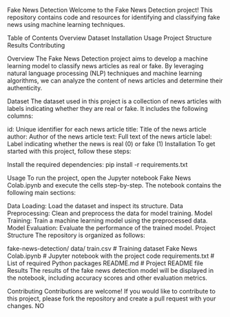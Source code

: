 Fake News Detection
Welcome to the Fake News Detection project! This repository contains code and resources for identifying and classifying fake news using machine learning techniques.

Table of Contents
Overview
Dataset
Installation
Usage
Project Structure
Results
Contributing

Overview
The Fake News Detection project aims to develop a machine learning model to classify news articles as real or fake. By leveraging natural language processing (NLP) techniques and machine learning algorithms, we can analyze the content of news articles and determine their authenticity.

Dataset
The dataset used in this project is a collection of news articles with labels indicating whether they are real or fake. It includes the following columns:

id: Unique identifier for each news article
title: Title of the news article
author: Author of the news article
text: Full text of the news article
label: Label indicating whether the news is real (0) or fake (1)
Installation
To get started with this project, follow these steps:


Install the required dependencies:
pip install -r requirements.txt

Usage
To run the project, open the Jupyter notebook Fake News Colab.ipynb and execute the cells step-by-step. The notebook contains the following main sections:

Data Loading: Load the dataset and inspect its structure.
Data Preprocessing: Clean and preprocess the data for model training.
Model Training: Train a machine learning model using the preprocessed data.
Model Evaluation: Evaluate the performance of the trained model.
Project Structure
The repository is organized as follows:


fake-news-detection/
data/
train.csv          # Training dataset
Fake News Colab.ipynb  # Jupyter notebook with the project code
requirements.txt       # List of required Python packages
README.md              # Project README file
Results
The results of the fake news detection model will be displayed in the notebook, including accuracy scores and other evaluation metrics.

Contributing
Contributions are welcome! If you would like to contribute to this project, please fork the repository and create a pull request with your changes.
NO

